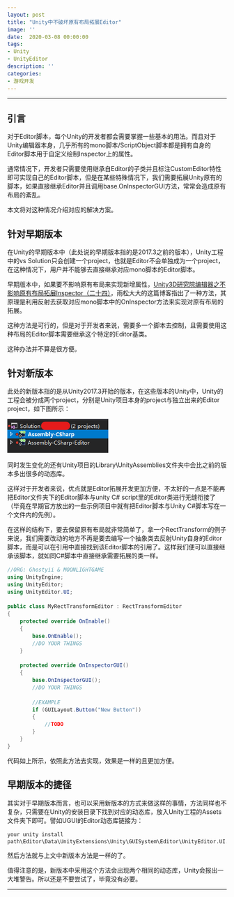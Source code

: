```yaml
---
layout: post
title: "Unity中不破坏原有布局拓展Editor"
image: ''
date:  2020-03-08 00:00:00
tags:
- Unity
- UnityEditor
description: ''
categories:
- 游戏开发
---
```


---
## 引言
对于Editor脚本，每个Unity的开发者都会需要掌握一些基本的用法。而且对于Unity编辑器本身，几乎所有的mono脚本/ScriptObject脚本都是拥有自身的Editor脚本用于自定义绘制Inspector上的属性。

通常情况下，开发者只需要使用继承自Editor的子类并且标注CustomEditor特性即可实现自己的Editor脚本，但是在某些特殊情况下，我们需要拓展Unity原有的脚本，如果直接继承Editor并且调用base.OnInspectorGUI方法，常常会造成原有布局的紊乱。

本文将对这种情况介绍对应的解决方案。

## 针对早期版本
在Unity的早期版本中（此处说的早期版本指的是2017.3之前的版本），Unity工程中的vs Solution只会创建一个project，也就是Editor不会单独成为一个project，在这种情况下，用户并不能够去直接继承对应mono脚本的Editor脚本。

早期版本中，如果要不影响原有布局来实现新增属性，<a href="https://www.xuanyusong.com/archives/3931" target="_blank">Unity3D研究院编辑器之不影响原有布局拓展Inspector（二十四）</a>，雨松大大的这篇博客指出了一种方法，其原理是利用反射去获取对应mono脚本中的OnInspector方法来实现对原有布局的拓展。

这种方法是可行的，但是对于开发者来说，需要多一个脚本去控制，且需要使用这种布局的Editor脚本需要继承这个特定的Editor基类。

这种办法并不算是很方便。

## 针对新版本
此处的新版本指的是从Unity2017.3开始的版本，在这些版本的Unity中，Unity的工程会被分成两个project，分别是Unity项目本身的project与独立出来的Editor project，如下图所示：

![pic](../assets/img/EditorLayout/pic0.png)

同时发生变化的还有Unity项目的Library\UnityAssemblies文件夹中会比之前的版本多出很多的动态库。

这样对于开发者来说，优点就是Editor拓展开发更加方便，不太好的一点是不能再把Editor文件夹下的Editor脚本与unity C# script里的Editor类进行无缝衔接了（毕竟在早期官方放出的一些示例项目中就有把Editor脚本与Unity C#脚本写在一个文件内的先例）。

在这样的结构下，要去保留原有布局就非常简单了，拿一个RectTransform的例子来说，我们需要改动的地方不再是要去编写一个抽象类去反射Unity自身的Editor脚本，而是可以在引用中直接找到该Editor脚本的引用了。这样我们便可以直接继承该脚本，就如同C#脚本中直接继承需要拓展的类一样。

```csharp
//ORG: Ghostyii & MOONLIGHTGAME
using UnityEngine;
using UnityEditor;
using UnityEditor.UI;

public class MyRectTransformEditor : RectTransformEditor
{
    protected override OnEnable()
    {
        base.OnEnable();
        //DO YOUR THINGS
    }

    protected override OnInspectorGUI()
    {
        base.OnInspectorGUI();
        //DO YOUR THINGS

        //EXAMPLE
        if (GUILayout.Button("New Button"))
        {
            //TODO
        }
    }
}

```

代码如上所示，依照此方法去实现，效果是一样的且更加方便。

## 早期版本的捷径
其实对于早期版本而言，也可以采用新版本的方式来做这样的事情，方法同样也不复杂，只需要在Unity的安装目录下找到对应的动态库，放入Unity工程的Assets文件夹下即可。譬如UGUI的Editor动态库链接为：
```
your unity install path\Editor\Data\UnityExtensions\Unity\GUISystem\Editor\UnityEditor.UI.dll
```

然后方法就与上文中新版本方法是一样的了。

值得注意的是，新版本中采用这个方法会出现两个相同的动态库，Unity会报出一大堆警告。所以还是不要尝试了，毕竟没有必要。

---
